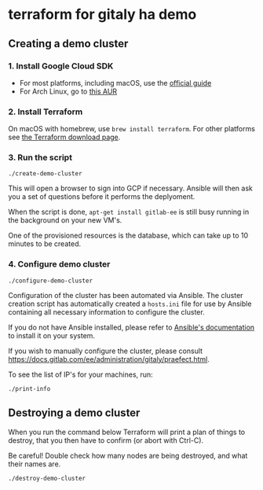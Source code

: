# terraform for gitaly ha demo

## Creating a demo cluster

### 1. Install Google Cloud SDK

- For most platforms, including macOS, use the [official
   guide](https://cloud.google.com/sdk/docs/quickstarts)
- For Arch Linux, go to [this
   AUR](https://aur.archlinux.org/packages/google-cloud-sdk)

### 2. Install Terraform

On macOS with homebrew, use `brew install terraform`. For other
platforms see [the Terraform download
page](https://www.terraform.io/downloads.html).

### 3. Run the script

```
./create-demo-cluster
```

This will open a browser to sign into GCP if necessary. Ansible will then ask
you a set of questions before it performs the deplyoment.

When the script is done, `apt-get install gitlab-ee` is still busy
running in the background on your new VM's.

One of the provisioned resources is the database, which can take up to 10
minutes to be created.

### 4. Configure demo cluster

```
./configure-demo-cluster
```

Configuration of the cluster has been automated via Ansible. The cluster
creation script has automatically created a `hosts.ini` file for use by
Ansible containing all necessary information to configure the cluster.

If you do not have Ansible installed, please refer to [Ansible's
documentation](https://docs.ansible.com/ansible/latest/installation_guide/intro_installation.html)
to install it on your system.

If you wish to manually configure the cluster, please consult
https://docs.gitlab.com/ee/administration/gitaly/praefect.html.

To see the list of IP's for your machines, run:

```
./print-info
```

## Destroying a demo cluster

When you run the command below Terraform will print a plan of things
to destroy, that you then have to confirm (or abort with Ctrl-C).

Be careful! Double check how many nodes are being destroyed, and what
their names are.

```
./destroy-demo-cluster
```
